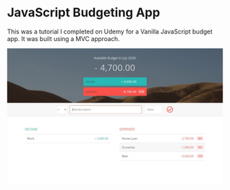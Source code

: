 # JavaScript Budgeting App

This was a tutorial I completed on Udemy for a Vanilla JavaScript budget app. It was built using a MVC approach.

<img src="https://raw.githubusercontent.com/tmoran18/JavaScript-Budget/master/budget_app.jpg"/>
